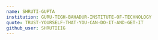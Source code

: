 ```yaml
---
name: SHRUTI-GUPTA
institution: GURU-TEGH-BAHADUR-INSTITUTE-OF-TECHNOLOGY
quote: TRUST-YOURSELF-THAT-YOU-CAN-DO-IT-AND-GET-IT
github_user: SHRUTIIIG
---
```

